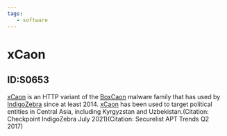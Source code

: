 ```yaml
---
tags:
   - software
---
```

# xCaon
## ID:S0653
[xCaon](/mitre/software/S0653) is an HTTP variant of the [BoxCaon](/mitre/software/S0651) malware family that has used by [IndigoZebra](/mitre/groups/G0136) since at least 2014. [xCaon](/mitre/software/S0653) has been used to target political entities in Central Asia, including Kyrgyzstan and Uzbekistan.(Citation: Checkpoint IndigoZebra July 2021)(Citation: Securelist APT Trends Q2 2017)
